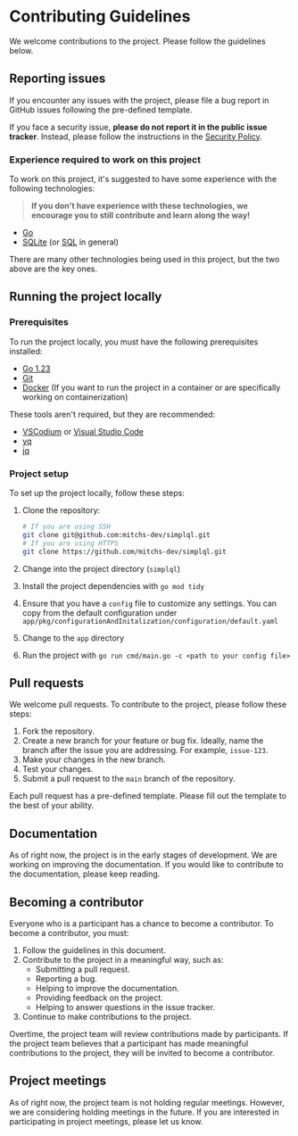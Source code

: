 # Contributing Guidelines

We welcome contributions to the project. Please follow the guidelines below.

## Reporting issues

If you encounter any issues with the project, please file a bug report in GitHub issues following the pre-defined template. 

If you face a security issue, **please do not report it in the public issue tracker**. Instead, please follow the instructions in the [Security Policy](./SECURITY.md).

### Experience required to work on this project

To work on this project, it's suggested to have some experience with the following technologies:

> **If you don't have experience with these technologies, we encourage you to still contribute and learn along the way!**

- [Go](https://golang.org/)
- [SQLite](https://www.sqlite.org/index.html) (or [SQL](https://en.wikipedia.org/wiki/SQL) in general)

There are many other technologies being used in this project, but the two above are the key ones. 

## Running the project locally

### Prerequisites

To run the project locally, you must have the following prerequisites installed:

- [Go 1.23](https://golang.org/dl/)
- [Git](https://git-scm.com/downloads)
- [Docker](https://www.docker.com/products/docker-desktop) (If you want to run the project in a container or are specifically working on containerization)

These tools aren't required, but they are recommended:

- [VSCodium](https://vscodium.com/) or [Visual Studio Code](https://code.visualstudio.com/)
- [yq](https://mikefarah.gitbook.io/yq/)
- [jq](https://stedolan.github.io/jq/)

### Project setup

To set up the project locally, follow these steps:

1. Clone the repository:

    ```bash
    # If you are using SSH
    git clone git@github.com:mitchs-dev/simplql.git 
    # If you are using HTTPS
    git clone https://github.com/mitchs-dev/simplql.git
    ```
2. Change into the project directory (`simplql`)
3. Install the project dependencies with `go mod tidy`
4. Ensure that you have a `config` file to customize any settings. You can copy from the default configuration under `app/pkg/configurationAndInitalization/configuration/default.yaml`
5. Change to the `app` directory
6. Run the project with `go run cmd/main.go -c <path to your config file>`


## Pull requests

We welcome pull requests. To contribute to the project, please follow these steps:

1. Fork the repository.
2. Create a new branch for your feature or bug fix. Ideally, name the branch after the issue you are addressing. For example, `issue-123`.
3. Make your changes in the new branch.
4. Test your changes.
5. Submit a pull request to the `main` branch of the repository.

Each pull request has a pre-defined template. Please fill out the template to the best of your ability.

## Documentation

As of right now, the project is in the early stages of development. We are working on improving the documentation. If you would like to contribute to the documentation, please keep reading.

## Becoming a contributor

Everyone who is a participant has a chance to become a contributor. To become a contributor, you must:

1. Follow the guidelines in this document.
2. Contribute to the project in a meaningful way, such as:
    - Submitting a pull request.
    - Reporting a bug.
    - Helping to improve the documentation.
    - Providing feedback on the project.
    - Helping to answer questions in the issue tracker.
3. Continue to make contributions to the project.

Overtime, the project team will review contributions made by participants. If the project team believes that a participant has made meaningful contributions to the project, they will be invited to become a contributor.

## Project meetings

As of right now, the project team is not holding regular meetings. However, we are considering holding meetings in the future. If you are interested in participating in project meetings, please let us know.